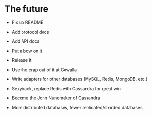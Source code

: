 # The future

- Fix up README
- Add protocol docs
- Add API docs
- Put a bow on it
- Release it
- Use the crap out of it at Gowalla
- Write adapters for other databases (MySQL, Redis, MongoDB, etc.)

- Sexyback, replace Redis with Cassandra for great win
- Become the John Nunemaker of Cassandra
- More distributed databases, fewer replicated/sharded databases
